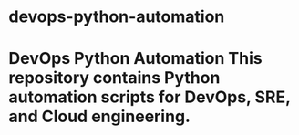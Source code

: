 # devops-python-automation
# DevOps Python Automation This repository contains Python automation scripts for DevOps, SRE, and Cloud engineering.

